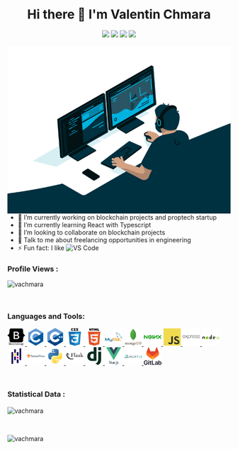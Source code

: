 <div align="center">
    <h1>Hi there 👋 I'm Valentin Chmara</h1>
</div>

<div align="center">
    <a href="https://www.linkedin.com/in/valentinchmara"><img
            src="https://img.shields.io/badge/Linkedin-0077b5?style=flat&logo=linkedin" /></a>
    <a href="https://twitter.com/ValentinChmara"><img
            src="https://img.shields.io/badge/Twitter-FFFFFF?style=flat&logo=twitter" /></a>
    <a href="https://stackoverflow.com/users/16482455/vachmara"><img
            src="https://img.shields.io/badge/Stack Overflow-f48024?style=flat&logo=stackoverflow&logoColor=white" /></a>
    <a href="https://t.me/vachmara"><img
            src="https://img.shields.io/badge/Telegram-0088cc?style=flat&logo=telegram" /></a>
</div>
<br>
<div align="center">
    <img align="right" src="https://github.com/vachmara/vachmara/blob/main/welcome.gif" alt="vachmara" />
</div>
<br>

- 🔭 I’m currently working on blockchain projects and proptech startup
- 🌱 I’m currently learning React with Typescript
- 👯 I’m looking to collaborate on blockchain projects
- 💬 Talk to me about freelancing opportunities in engineering
- ⚡ Fun fact: I like ![VS
Code](http://img.shields.io/badge/-VS%20Code-007ACC?style=flat-square&logo=visual-studio-code&logoColor=000000)

<p align="right">
<h3>Profile Views : </h3> <img
    src="https://komarev.com/ghpvc/?username=vachmara&label=Profile%20views&color=0e75b6&style=flat" alt="vachmara" />
</p>

<br>

<h3 align="left">Languages and Tools:</h3>
<p align="left">
    <a href="https://getbootstrap.com" target="_blank"
        rel="noreferrer">
        <img src="https://raw.githubusercontent.com/devicons/devicon/master/icons/bootstrap/bootstrap-plain-wordmark.svg"
            alt="bootstrap" width="40" height="40" /> 
    </a> 
    <a href="https://www.cprogramming.com/" target="_blank"
        rel="noreferrer"> 
        <img src="https://raw.githubusercontent.com/devicons/devicon/master/icons/c/c-original.svg"
            alt="c" width="40" height="40" /> 
    </a> 
    <a href="https://www.w3schools.com/cpp/" target="_blank"
        rel="noreferrer">
        <img src="https://raw.githubusercontent.com/devicons/devicon/master/icons/cplusplus/cplusplus-original.svg"
            alt="cplusplus" width="40" height="40" /> 
    </a> 
    <a href="https://www.w3schools.com/css/" target="_blank"
        rel="noreferrer"> 
        <img
            src="https://raw.githubusercontent.com/devicons/devicon/master/icons/css3/css3-original-wordmark.svg"
            alt="css3" width="40" height="40" /> 
    </a>
    <a href="https://www.w3.org/html/" target="_blank"
        rel="noreferrer"> 
        <img
            src="https://raw.githubusercontent.com/devicons/devicon/master/icons/html5/html5-original-wordmark.svg"
            alt="html5" width="40" height="40" /> 
    </a> 
    <a href="https://www.mysql.com/" target="_blank" rel="noreferrer"> 
        <img
            src="https://raw.githubusercontent.com/devicons/devicon/master/icons/mysql/mysql-original-wordmark.svg"
            alt="mysql" width="40" height="40" />
    </a> 
    <a href="https://www.mongodb.com" target="_blank" rel="noreferrer">
        <img src="https://raw.githubusercontent.com/devicons/devicon/master/icons/mongodb/mongodb-original-wordmark.svg" alt="mongodb"
            width="40" height="40" /> 
    </a>
    <a href="https://www.nginx.com/" target="_blank" rel="noreferrer">
        <img src="https://raw.githubusercontent.com/devicons/devicon/master/icons/nginx/nginx-original.svg" alt="nginx"
            width="40" height="40" /> 
    </a>
    <a href="https://developer.mozilla.org/en-US/docs/Web/JavaScript"
        target="_blank" rel="noreferrer"> 
        <img
            src="https://raw.githubusercontent.com/devicons/devicon/master/icons/javascript/javascript-original.svg"
            alt="javascript" width="40" height="40" /> 
    </a> 
    <a href="https://developer.mozilla.org/en-US/docs/Web/JavaScript"
        target="_blank" rel="noreferrer"> 
        <img
            src="https://raw.githubusercontent.com/devicons/devicon/master/icons/express/express-original-wordmark.svg"
            alt="express" width="40" height="40" /> 
    </a> 
    <a href="https://nodejs.org" target="_blank"
        rel="noreferrer"> 
        <img
            src="https://raw.githubusercontent.com/devicons/devicon/master/icons/nodejs/nodejs-original-wordmark.svg"
            alt="nodejs" width="40" height="40" /> 
    </a> 
    <a href="https://pandas.pydata.org/" target="_blank"
        rel="noreferrer">
        <img src="https://raw.githubusercontent.com/devicons/devicon/2ae2a900d2f041da66e950e4d48052658d850630/icons/pandas/pandas-original.svg"
            alt="pandas" width="40" height="40" /> 
    </a> 
    <a href="https://www.tensorflow.org/" target="_blank" rel="noreferrer">
        <img src="https://raw.githubusercontent.com/devicons/devicon/master/icons/tensorflow/tensorflow-original-wordmark.svg" alt="tensorflow"
            width="40" height="40" /> 
    </a>
    <a href="https://www.python.org" target="_blank"
        rel="noreferrer"> 
        <img
            src="https://raw.githubusercontent.com/devicons/devicon/master/icons/python/python-original.svg"
            alt="python" width="40" height="40" /> 
    </a> 
    <a href="https://flask.palletsprojects.com/" target="_blank" rel="noreferrer">
        <img src="https://raw.githubusercontent.com/devicons/devicon/master/icons/flask/flask-original-wordmark.svg"
            alt="flask" width="40" height="40" /> 
    </a> 
    <a href="https://www.djangoproject.com/" target="_blank" rel="noreferrer">
        <img src="https://raw.githubusercontent.com/devicons/devicon/master/icons/django/django-plain.svg" alt="django"
            width="40" height="40" /> 
    </a>
    <a href="https://vuejs.org/" target="_blank" rel="noreferrer">
        <img src="https://raw.githubusercontent.com/devicons/devicon/master/icons/vuejs/vuejs-original-wordmark.svg"
            alt="vuejs" width="40" height="40" /> 
    </a> 
    <a href="https://www.nuxtjs.com" target="_blank" rel="noreferrer">
        <img src="https://raw.githubusercontent.com/devicons/devicon/master/icons/nuxtjs/nuxtjs-original-wordmark.svg" alt="nuxtjs"
            width="40" height="40" /> 
    </a>
    <a href="https://about.gitlab.com/" target="_blank" rel="noreferrer">
        <img src="https://raw.githubusercontent.com/devicons/devicon/master/icons/gitlab/gitlab-original-wordmark.svg" alt="gitlab"
            width="40" height="40" /> 
    </a>
</p>

<br>

<h3>Statistical Data :</h3>
<p><img align="center"
    src="https://github-readme-stats.vercel.app/api/?username=vachmara&show_icons=true&bg_color=0d1117&text_color=ffffff&layout=compact"
    alt="vachmara" 
    bg_color=#808080/></p>

<br>

<p><img align="center" src="https://github-readme-streak-stats.herokuapp.com/?user=vachmara&theme=dark&background=0d1117&date_format=M%20j%5B%2C%20Y%5D" alt="vachmara" /></p>
